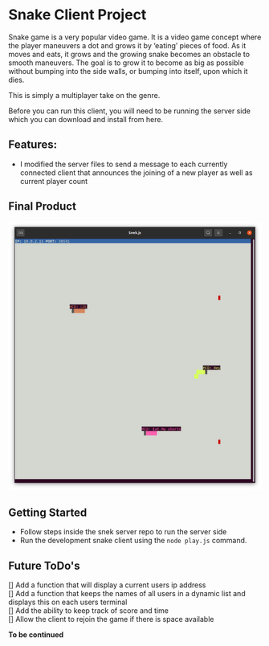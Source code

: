# Snake Client Project

Snake game is a very popular video game. It is a video game concept where the player maneuvers a dot and grows it by ‘eating’ pieces of food. As it moves and eats, it grows and the growing snake becomes an obstacle to smooth maneuvers. The goal is to grow it to become as big as possible without bumping into the side walls, or bumping into itself, upon which it dies.

This is simply a multiplayer take on the genre.

Before you can run this client, you will need to be running the server side which you can download and install from here. 

## Features:
- I modified the server files to send a message to each currently connected client that announces the joining of a new player as well as current player count

## Final Product

!["An illustration of a very civil game between three friends"](Screenshot%20from%202022-08-08%2015-14-43.png)



## Getting Started

- Follow steps inside the snek server repo to run the server side
- Run the development snake client using the `node play.js` command.

## Future ToDo's
[]  Add a function that will display a current users ip address </br>
[] Add a function that keeps the names of all users in a dynamic list and displays this on each users terminal</br>
[] Add the ability to keep track of score and time </br>
[] Allow the client to rejoin the game if there is space available </br>

**To be continued**